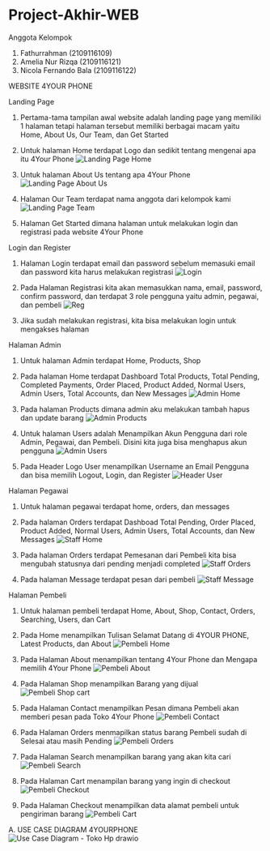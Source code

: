 # Project-Akhir-WEB

Anggota Kelompok
1. Fathurrahman (2109116109)
2. Amelia Nur Rizqa (2109116121)
3. Nicola Fernando Bala (2109116122)

WEBSITE 4YOUR PHONE

Landing Page
1. Pertama-tama tampilan awal website adalah landing page yang memiliki 1 halaman tetapi halaman tersebut memiliki berbagai macam yaitu Home, About Us, Our Team, dan Get Started
2. Untuk halaman Home terdapat Logo dan sedikit tentang mengenai apa itu 4Your Phone
![Landing Page Home](https://github.com/C2-Kelompok-4/Project-Akhir-WEB/assets/129931196/27b2b9dc-f287-4388-a396-53edf67ab3a6)

3. Untuk halaman About Us tentang apa 4Your Phone
![Landing Page About Us](https://github.com/C2-Kelompok-4/Project-Akhir-WEB/assets/129931196/479a2a23-fdd6-4669-bf31-bda4c4a5de2e)

4. Halaman Our Team terdapat nama anggota dari kelompok kami
![Landing Page Team](https://github.com/C2-Kelompok-4/Project-Akhir-WEB/assets/129931196/36c9995c-7f6c-4fe1-ac6c-cba1e900c1b1)

5. Halaman Get Started dimana halaman untuk melakukan login dan registrasi pada website 4Your Phone

Login dan Register
1. Halaman Login terdapat email dan password sebelum memasuki email dan password kita harus melakukan registrasi
![Login](https://github.com/C2-Kelompok-4/Project-Akhir-WEB/assets/129931196/48f864ef-9b05-4653-be76-8947b7a1a896)

2. Pada Halaman Registrasi kita akan memasukkan nama, email, password, confirm password, dan terdapat 3 role pengguna yaitu admin, pegawai, dan pembeli
![Reg](https://github.com/C2-Kelompok-4/Project-Akhir-WEB/assets/129931196/33edb0a4-9613-4b29-a9c0-aff4a44146d8)

3. Jika sudah melakukan registrasi, kita bisa melakukan login untuk mengakses halaman 

Halaman Admin
1. Untuk halaman Admin terdapat Home, Products, Shop
2. Pada halaman Home terdapat Dashboard Total Products, Total Pending, Completed Payments, Order Placed, Product Added, Normal Users, Admin Users, Total Accounts, dan New Messages
![Admin Home](https://github.com/C2-Kelompok-4/Project-Akhir-WEB/assets/129931196/535a6e10-c42f-4f23-83e4-1b0a8610c084)

3. Pada halaman Products dimana admin aku melakukan tambah hapus dan update barang
![Admin Products](https://github.com/C2-Kelompok-4/Project-Akhir-WEB/assets/129931196/3f03a46e-faa6-4fd5-9786-80f1c3e3aacd)

4. Untuk halaman Users adalah Menampilkan Akun Pengguna dari role Admin, Pegawai, dan Pembeli. Disini kita juga bisa menghapus akun pengguna
![Admin Users](https://github.com/C2-Kelompok-4/Project-Akhir-WEB/assets/129931196/64975d62-5b5b-49eb-8617-16a4f645180d)

5. Pada Header Logo User menampilkan Username an Email Pengguna dan bisa memilih Logout, Login, dan Register
![Header User](https://github.com/C2-Kelompok-4/Project-Akhir-WEB/assets/129931196/56f5824e-5dd0-4c1d-91be-aa519247e21f)

Halaman Pegawai 
1. Untuk halaman pegawai terdapat home, orders, dan messages
2. Pada halaman Orders terdapat Dashboad Total Pending, Order Placed, Product Added, Normal Users, Admin Users, Total Accounts, dan New Messages
![Staff Home](https://github.com/C2-Kelompok-4/Project-Akhir-WEB/assets/129931196/3d45f9c3-8865-4014-adbe-15b475484383)

3. Pada halaman Orders terdapat Pemesanan dari Pembeli kita bisa mengubah statusnya dari pending menjadi completed
![Staff Orders](https://github.com/C2-Kelompok-4/Project-Akhir-WEB/assets/129931196/7001c784-9668-4de8-963f-f7f29c500fb3)

4. Pada halaman Message terdapat pesan dari pembeli 
![Staff Message](https://github.com/C2-Kelompok-4/Project-Akhir-WEB/assets/129931196/6e6fd7a1-90b3-406a-98f8-ce0d5f43f72d)

Halaman Pembeli
1. Untuk halaman pembeli terdapat Home, About, Shop, Contact, Orders, Searching, Users, dan Cart
2. Pada Home menampilkan Tulisan Selamat Datang di 4YOUR PHONE, Latest Products, dan About
![Pembeli Home](https://github.com/C2-Kelompok-4/Project-Akhir-WEB/assets/129931196/2502c343-7dd6-4765-b746-cd4dfa1336d9)

3. Pada Halaman About menampilkan tentang 4Your Phone dan Mengapa memilih 4Your Phone
![Pembeli About](https://github.com/C2-Kelompok-4/Project-Akhir-WEB/assets/129931196/e7a2af86-3a7b-4975-be63-72b77dfd57d4)

4. Pada Halaman Shop menampilkan Barang yang dijual
![Pembeli Shop cart](https://github.com/C2-Kelompok-4/Project-Akhir-WEB/assets/129931196/8c666dbb-f760-446f-a818-ad718000d124)

5. Pada Halaman Contact menampilkan Pesan dimana Pembeli akan memberi pesan pada Toko 4Your Phone
![Pembeli Contact](https://github.com/C2-Kelompok-4/Project-Akhir-WEB/assets/129931196/b2046994-07a2-42b8-9e24-33911d6c1825)

6. Pada Halaman Orders menmapilkan status barang Pembeli sudah di Selesai atau masih Pending
![Pembeli Orders](https://github.com/C2-Kelompok-4/Project-Akhir-WEB/assets/129931196/a201632f-e5f7-4dfc-8b29-89c34a25dfb6)

7. Pada Halaman Search menampilkan barang yang akan kita cari
![Pembeli Search](https://github.com/C2-Kelompok-4/Project-Akhir-WEB/assets/129931196/9955a710-213d-4410-b335-0e8d5d317969)

8. Pada Halaman Cart menampilan barang yang ingin di checkout
![Pembeli Checkout](https://github.com/C2-Kelompok-4/Project-Akhir-WEB/assets/129931196/0494e334-afbd-47b9-ace0-abf88b5dc638)

9.  Pada Halaman Checkout menampilkan data alamat pembeli untuk pengiriman barang
![Pembeli Cart](https://github.com/C2-Kelompok-4/Project-Akhir-WEB/assets/129931196/82979241-6d86-4ddf-a2f8-c4e7c79dae18)






A. USE CASE DIAGRAM 4YOURPHONE
![Use Case Diagram - Toko Hp drawio](https://github.com/C2-Kelompok-4/Project-Akhir-WEB/assets/120117342/0a44a5ff-5fc6-4408-96b7-24074a67b6a6)


 

